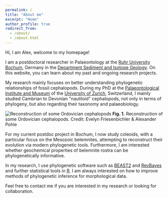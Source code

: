 ```yaml
---
permalink: /
title: "About me"
excerpt: "Home"
author_profile: true
redirect_from: 
  - /about/
  - /about.html
---
```


Hi, I am Alex, welcome to my homepage! 

I am a postdoctoral researcher in Palaeontology at the [Ruhr University Bochum](https://www.ruhr-uni-bochum.de/en), Germany in the [Department Sediment and Isotope Geology](https://www.gmg.ruhr-uni-bochum.de/en/node/79). On this website, you can learn about my past and ongoing research projects.

My research mainly focuses on better understanding phylogenetic relationships of fossil cephalopods. During my PhD at the [Palaeontological Institute and Museum](https://www.pim.uzh.ch/en.html) of the [University of Zurich](https://www.uzh.ch/en.html), Switzerland, I mainly studied Cambrian to Devonian "nautiloid" cephalopods, not only in terms of phylogeny, but also regarding their taxonomy and palaeobiology.

![Reconstruction of some Ordovician cephalopods](/images/Reconstructions.png)
**Fig. 1.** Reconstruction of some Ordovician cephalopods. Credit: Evelyn Friesenbichler & Alexander Pohle

For my current postdoc project in Bochum, I now study coleoids, with a particular focus on the Mesozoic belemnites, attempting to reconstruct their evolution via modern phylogenetic tools. Furthermore, I am interested whether geochemical properties of belemnite rostra can be phylogenetically informative.

In my research, I use phylogenetic software such as [BEAST2](https://www.beast2.org/) and [RevBayes](https://revbayes.github.io/) and further statistical tools in [R](https://www.r-project.org/). I am always interested on how to improve methods of phylogenetic inference for morphological data.

Feel free to contact me if you are interested in my research or looking for collaboration.
